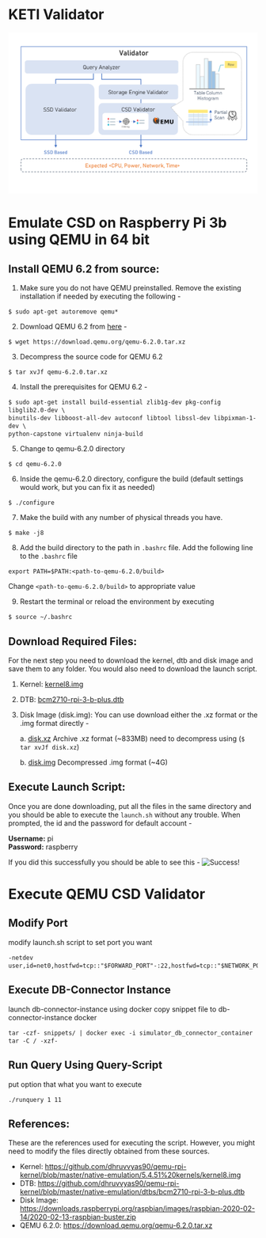 # KETI Validator

![Project Logo](image.png)

# Emulate CSD on Raspberry Pi 3b using QEMU in 64 bit 

## Install QEMU 6.2 from source:
1. Make sure you do not have QEMU preinstalled. Remove the existing installation if needed by executing the following - 
```
$ sudo apt-get autoremove qemu*
```

2. Download QEMU 6.2 from [here](https://download.qemu.org/qemu-6.2.0.tar.xz) - 
```
$ wget https://download.qemu.org/qemu-6.2.0.tar.xz
```

3. Decompress the source code for QEMU 6.2
```
$ tar xvJf qemu-6.2.0.tar.xz
```

4. Install the prerequisites for QEMU 6.2 - 
```
$ sudo apt-get install build-essential zlib1g-dev pkg-config libglib2.0-dev \
binutils-dev libboost-all-dev autoconf libtool libssl-dev libpixman-1-dev \
python-capstone virtualenv ninja-build
```

5. Change to qemu-6.2.0 directory 
```
$ cd qemu-6.2.0
```

6. Inside the qemu-6.2.0 directory, configure the build (default settings would work, but you can fix it as needed)
```
$ ./configure
```
7. Make the build with any number of physical threads you have. 
```
$ make -j8
```
8. Add the build directory to the path in ```.bashrc``` file. Add the following line to the ```.bashrc``` file
```
export PATH=$PATH:<path-to-qemu-6.2.0/build>
```
Change ```<path-to-qemu-6.2.0/build>``` to appropriate value

9. Restart the terminal or reload the environment by executing  
```
$ source ~/.bashrc
```

## Download Required Files:
For the next step you need to download the kernel, dtb and disk image and save them to any folder. You would also need to download the launch script. 
1. Kernel: [kernel8.img](kernel8.img)
2. DTB: [bcm2710-rpi-3-b-plus.dtb](bcm2710-rpi-3-b-plus.dtb)
3. Disk Image (disk.img): You can use download either the .xz format or the .img format directly -
    
    a. [disk.xz](https://drive.google.com/file/d/19rMQRcKmV8g-wfR1IOHp4uLPXYmExoCx/view?usp=sharing) Archive .xz format (~833MB) need to decompress using (``` $ tar xvJf disk.xz ```)  

    b. [disk.img](https://drive.google.com/file/d/19cPWTYIuFTxdRxrnRhw2qMevb4umpK_H/view?usp=sharing) Decompressed .img format (~4G) 

## Execute Launch Script:
Once you are done downloading, put all the files in the same directory and you should be able to execute the ```launch.sh``` without any trouble. When prompted, the id and the password for default account -  

**Username:** pi <br>
**Password:** raspberry

If you did this successfully you should be able to see this - 
![Success!](success.png "Success")

# Execute QEMU CSD Validator
## Modify Port
modify launch.sh script to set port you want
```
-netdev user,id=net0,hostfwd=tcp::"$FORWARD_PORT"-:22,hostfwd=tcp::"$NETWORK_PORT"-:"$NETWORK_PORT"
```
## Execute DB-Connector Instance 
launch db-connector-instance using docker
copy snippet file to db-connector-instance docker
```
tar -czf- snippets/ | docker exec -i simulator_db_connector_container tar -C / -xzf-
```
## Run Query Using Query-Script
put option that what you want to execute
```
./runquery 1 11
```

## References:
These are the references used for executing the script. However, you might need to modify the files directly obtained from these sources. 
- Kernel: https://github.com/dhruvvyas90/qemu-rpi-kernel/blob/master/native-emulation/5.4.51%20kernels/kernel8.img
- DTB: https://github.com/dhruvvyas90/qemu-rpi-kernel/blob/master/native-emulation/dtbs/bcm2710-rpi-3-b-plus.dtb
- Disk Image: https://downloads.raspberrypi.org/raspbian/images/raspbian-2020-02-14/2020-02-13-raspbian-buster.zip
- QEMU 6.2.0: https://download.qemu.org/qemu-6.2.0.tar.xz 
